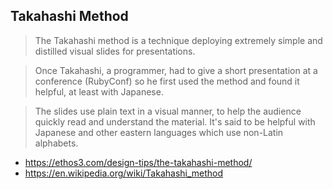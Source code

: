 ## Takahashi Method

> The Takahashi method is a technique deploying extremely simple and distilled visual slides for presentations.  

> Once Takahashi, a programmer, had to give a short presentation at a conference (RubyConf) so he first used the method and found it helpful, at least with Japanese. 

> The slides use plain text in a visual manner, to help the audience quickly read and understand the material. It's said to be helpful with Japanese and other eastern languages which use non-Latin alphabets. 



- https://ethos3.com/design-tips/the-takahashi-method/
- https://en.wikipedia.org/wiki/Takahashi_method
